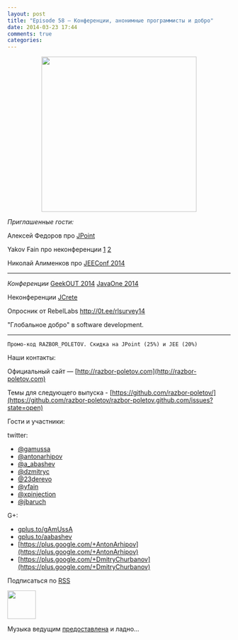 ```yaml
---
layout: post
title: "Episode 58 — Конференции, анонимные программисты и добро"
date: 2014-03-23 17:44
comments: true
categories: 
---
```


<div class="separator" style="clear: both; text-align: center;">
<a href="http://razbor-poletov.com/images/razbor_58_text.jpg" imageanchor="1" style="margin-left: 1em; margin-right: 1em;"><img border="0" height="350" src="http://razbor-poletov.com/images/razbor_58_text.jpg" width="350" /></a>
</div>

_Приглашенные гости:_

Алексей Федоров про [JPoint](http://javapoint.ru/)

Yakov Fain про неконференции [1](http://dou.ua/lenta/columns/unconference/ ) [2](http://www.meetup.com/UkraineMaeUnconference/)

Николай Алименков про [JEEConf 2014](http://jeeconf.com/)

---

_Конференции_
[GeekOUT 2014](http://2014.geekout.ee/speakers/) 
[JavaOne 2014](http://www.oracle.com/javaone/index.html)

Неконференции
[JCrete](http://www.jcrete.org/)

Опросник от RebelLabs http://0t.ee/rlsurvey14

"Глобальное добро" в software development.

---

    Промо-код RAZBOR_POLETOV. Скидка на JPoint (25%) и JEE (20%)

Наши контакты:

Официальный сайт — [http://razbor-poletov.com](http://razbor-poletov.com)

Темы для следующего выпуска - [https://github.com/razbor-poletov/](https://github.com/razbor-poletov/razbor-poletov.github.com/issues?state=open)

Гости и участники:

twitter: 

 * [@gamussa](https://twitter.com/#!/gamussa)
 * [@antonarhipov](https://twitter.com/#!/antonarhipov)
 * [@a_abashev](https://twitter.com/#!/a_abashev)
 * [@dzmitryc ](https://twitter.com/#!/dzmitryc)
 * [@23derevo](https://twitter.com/#!/23derevo)
 * [@yfain](https://twitter.com/#!/yfain) 
 * [@xpinjection](https://twitter.com/#!/xpinjection)
 * [@jbaruch](https://twitter.com/#!/jbaruch) 
 

G+:

 * [gplus.to/gAmUssA](http://gplus.to/gAmUssA) 
 * [gplus.to/aabashev](http://gplus.to/aabashev) 
 * [https://plus.google.com/+AntonArhipov](https://plus.google.com/+AntonArhipov) 
 * [https://plus.google.com/+DmitryChurbanov](https://plus.google.com/+DmitryChurbanov) 

<!-- player goes here-->

<audio preload="none">
   <source src="http://traffic.libsyn.com/razborpoletov/razbor_58.mp3" type="audio/mp3" />
   Your browser does not support the audio tag.
</audio>

Подписаться по [RSS](http://feeds.feedburner.com/razbor-podcast)

<!-- episode file link goes here-->
<a href="http://traffic.libsyn.com/razborpoletov/razbor_58.mp3" imageanchor="1" style="clear: left; margin-bottom: 1em; margin-left: auto; margin-right: 2em;"><img border="0" height="64" src="http://2.bp.blogspot.com/-qkfh8Q--dks/T0gixAMzuII/AAAAAAAAHD0/O5LbF3vvBNQ/s200/1330127522_mp3.png" width="64" /></a>

Музыка ведущим [предоставлена](http://www.audiobank.fm/single-music/27/111/More-And-Less/) и ладно...


